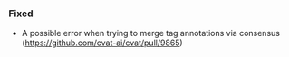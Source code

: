 ### Fixed

- A possible error when trying to merge tag annotations via consensus
  (<https://github.com/cvat-ai/cvat/pull/9865>)
